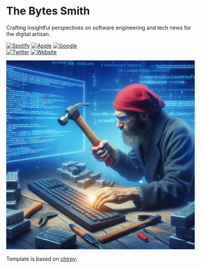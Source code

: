 # The Bytes Smith

Crafting insightful perspectives on software engineering and tech news for the digital artisan.


<div align="left"> 
 <a href="https://www.youtube.com/@andreacoluzzidev" target="_blank"><img alt="Spotify" src="https://img.shields.io/badge/-Spotify-1DB954.svg?&style=for-the-badge&logo=Spotify&logoColor=white" /></a>
 <a href="https://www.youtube.com/@andreacoluzzidev" target="_blank"><img alt="Apple" src="https://img.shields.io/badge/-Apple podcast-000.svg?&style=for-the-badge&logo=Apple&logoColor=white" /></a>
 <a href="https://www.youtube.com/@andreacoluzzidev" target="_blank"><img alt="Google" src="https://img.shields.io/badge/-Google Podcast-FF0000.svg?&style=for-the-badge&logo=Google&logoColor=white" /></a>
 <br />
    <a href="https://twitter.com/thebytessmith" target="_blank"><img alt="Twitter" src="https://img.shields.io/badge/-Twitter-1DA1F2.svg?&style=for-the-badge&logo=X&logoColor=white" /></a>
 <a href="https://www.thebytessmith.dev"
        target="_blank" lang="it-IT"><img src="https://img.shields.io/badge/Website-0000ff?style=for-the-badge&logo=googlechrome&logoColor=white" alt="Website" /></a>    
   
</div>

<p align="center">
    <img src="./assets/images/hero.jpg">
</p>



Template is based on [chirpy](https://github.com/cotes2020/jekyll-theme-chirpy).